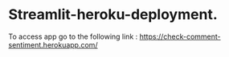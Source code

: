 # Streamlit-heroku-deployment.

To access app go to the following link :
https://check-comment-sentiment.herokuapp.com/
